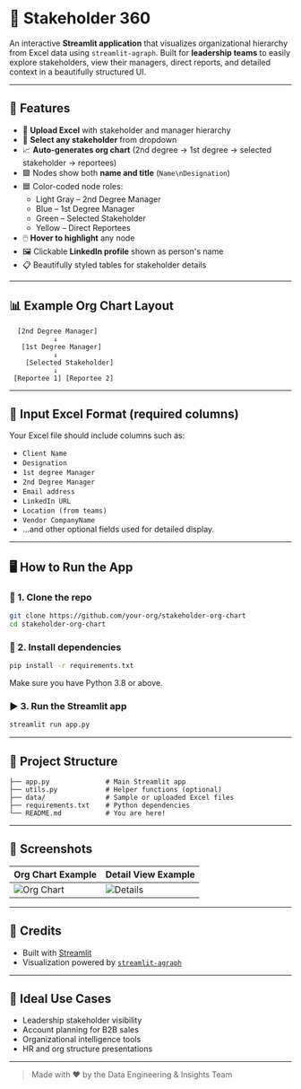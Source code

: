 
# 🧭 Stakeholder 360

An interactive **Streamlit application** that visualizes organizational hierarchy from Excel data using `streamlit-agraph`. Built for **leadership teams** to easily explore stakeholders, view their managers, direct reports, and detailed context in a beautifully structured UI.

---

## 🚀 Features

- 📁 **Upload Excel** with stakeholder and manager hierarchy
- 🔽 **Select any stakeholder** from dropdown
- 📈 **Auto-generates org chart** (2nd degree → 1st degree → selected stakeholder → reportees)
- 🟩 Nodes show both **name and title** (`Name\nDesignation`)
- 🟦 Color-coded node roles:
  - Light Gray – 2nd Degree Manager
  - Blue – 1st Degree Manager
  - Green – Selected Stakeholder
  - Yellow – Direct Reportees
- 🖱️ **Hover to highlight** any node
- 🖼️ Clickable **LinkedIn profile** shown as person's name
- 📋 Beautifully styled tables for stakeholder details

---

## 📊 Example Org Chart Layout

```
  [2nd Degree Manager]
           ↓
   [1st Degree Manager]
           ↓
    [Selected Stakeholder]
           ↓
 [Reportee 1] [Reportee 2]
```

---

## 📝 Input Excel Format (required columns)

Your Excel file should include columns such as:

- `Client Name`
- `Designation`
- `1st degree Manager`
- `2nd Degree Manager`
- `Email address`
- `LinkedIn URL`
- `Location (from teams)`
- `Vendor CompanyName`
- ...and other optional fields used for detailed display.

---

## 🖥️ How to Run the App

### 🔧 1. Clone the repo

```bash
git clone https://github.com/your-org/stakeholder-org-chart
cd stakeholder-org-chart
```

### 🧱 2. Install dependencies

```bash
pip install -r requirements.txt
```

Make sure you have Python 3.8 or above.

### ▶️ 3. Run the Streamlit app

```bash
streamlit run app.py
```

---

## 📁 Project Structure

```
├── app.py              # Main Streamlit app
├── utils.py            # Helper functions (optional)
├── data/               # Sample or uploaded Excel files
├── requirements.txt    # Python dependencies
└── README.md           # You are here!
```

---

## 📸 Screenshots

| Org Chart Example | Detail View Example |
|------------------|---------------------|
| ![Org Chart](./screenshots/org_chart.png) | ![Details](./screenshots/detail_view.png) |

---

## 🙌 Credits

- Built with [Streamlit](https://streamlit.io/)
- Visualization powered by [`streamlit-agraph`](https://github.com/ChrisDelClea/streamlit-agraph)

---

## 💼 Ideal Use Cases

- Leadership stakeholder visibility
- Account planning for B2B sales
- Organizational intelligence tools
- HR and org structure presentations

---

> Made with ❤️ by the Data Engineering & Insights Team

